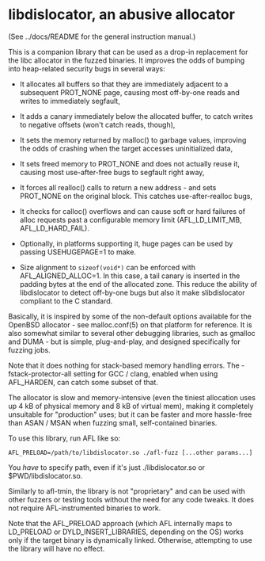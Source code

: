 # libdislocator, an abusive allocator

  (See ../docs/README for the general instruction manual.)

This is a companion library that can be used as a drop-in replacement for the
libc allocator in the fuzzed binaries. It improves the odds of bumping into
heap-related security bugs in several ways:

  - It allocates all buffers so that they are immediately adjacent to a
    subsequent PROT_NONE page, causing most off-by-one reads and writes to
    immediately segfault,

  - It adds a canary immediately below the allocated buffer, to catch writes
    to negative offsets (won't catch reads, though),

  - It sets the memory returned by malloc() to garbage values, improving the
    odds of crashing when the target accesses uninitialized data,

  - It sets freed memory to PROT_NONE and does not actually reuse it, causing
    most use-after-free bugs to segfault right away,

  - It forces all realloc() calls to return a new address - and sets
    PROT_NONE on the original block. This catches use-after-realloc bugs,

  - It checks for calloc() overflows and can cause soft or hard failures
    of alloc requests past a configurable memory limit (AFL_LD_LIMIT_MB,
    AFL_LD_HARD_FAIL).

  - Optionally, in platforms supporting it, huge pages can be used by passing
    USEHUGEPAGE=1 to make.
  
  - Size alignment to `sizeof(void*)` can be enforced with AFL_ALIGNED_ALLOC=1.
    In this case, a tail canary is inserted in the padding bytes at the end
    of the allocated zone. This reduce the ability of libdislocator to detect
    off-by-one bugs but also it make slibdislocator compliant to the C standard.

Basically, it is inspired by some of the non-default options available for the
OpenBSD allocator - see malloc.conf(5) on that platform for reference. It is
also somewhat similar to several other debugging libraries, such as gmalloc
and DUMA - but is simple, plug-and-play, and designed specifically for fuzzing
jobs.

Note that it does nothing for stack-based memory handling errors. The
-fstack-protector-all setting for GCC / clang, enabled when using AFL_HARDEN,
can catch some subset of that.

The allocator is slow and memory-intensive (even the tiniest allocation uses up
4 kB of physical memory and 8 kB of virtual mem), making it completely unsuitable
for "production" uses; but it can be faster and more hassle-free than ASAN / MSAN
when fuzzing small, self-contained binaries.

To use this library, run AFL like so:

```
AFL_PRELOAD=/path/to/libdislocator.so ./afl-fuzz [...other params...]
```

You *have* to specify path, even if it's just ./libdislocator.so or
$PWD/libdislocator.so.

Similarly to afl-tmin, the library is not "proprietary" and can be used with
other fuzzers or testing tools without the need for any code tweaks. It does not
require AFL-instrumented binaries to work.

Note that the AFL_PRELOAD approach (which AFL internally maps to LD_PRELOAD or
DYLD_INSERT_LIBRARIES, depending on the OS) works only if the target binary is
dynamically linked. Otherwise, attempting to use the library will have no
effect.
